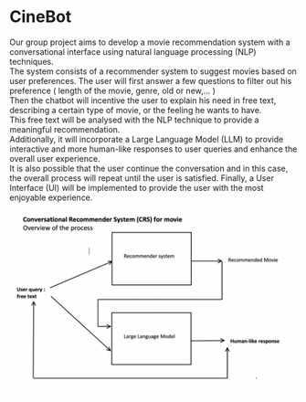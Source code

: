 # CineBot
Our group project aims to develop a movie recommendation system with a conversational interface using natural language processing (NLP) techniques.   
The system consists of a recommender system to suggest movies based on user preferences. 
The user will first answer a few questions to filter out his preference ( length of the movie, genre, old or new,... )  
Then the chatbot will incentive the user to explain his need in free text, describing a certain type of movie, or the feeling he wants to have.  
This free text will be analysed with the NLP technique to provide a meaningful recommendation.  
Additionally, it will incorporate a Large Language Model (LLM) to provide interactive and more human-like responses to user queries and enhance the overall user experience.   
It is also possible that the user continue the conversation and in this case, the overall process will repeat until the user is satisfied.
Finally, a User Interface (UI) will be implemented to provide the user with the most enjoyable experience.

![diagram](Diagram.png)
